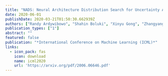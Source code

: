 ```yaml
---
title: "NADS: Neural Architecture Distribution Search for Uncertainty Awareness"
date: 2020-06-01
publishDate: 2020-03-21T01:50:30.662939Z
authors: ["Randy Ardywibowo", "Shahin Boluki", "Xinyu Gong", "Zhangyang Wang", "Xiaoning Qian"]
publication_types: ["1"]
abstract: ""
featured: false
publication: "*International Conference on Machine Learning (ICML)*"
links:
  - icon_pack: fas
    icon: download
    name: icml2020
    url: 'https://arxiv.org/pdf/2006.06646.pdf'
---
```

